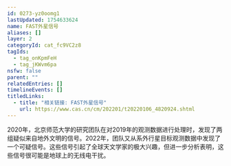 ```yaml
---
id: 0273-yz0oomg1
lastUpdated: 1754633624
name: FAST外星信号
aliases: []
layer: 2
categoryId: cat_fc9VC2z8
tagIds:
  - tag_onKpmFeH
  - tag_jKWvm6pa
nsfw: false
parent: ""
relatedEntries: []
timelineEvents: []
titledLinks:
  - title: "相关链接: FAST外星信号"
    url: https://www.cas.cn/cm/202201/t20220106_4820924.shtml
---
```


2020年，北京师范大学的研究团队在对2019年的观测数据进行处理时，发现了两组疑似来自地外文明的信号。2022年，团队又从系外行星目标观测数据中发现了一个可疑信号。这些信号引起了全球天文学家的极大兴趣，但进一步分析表明，这些信号很可能是地球上的无线电干扰。